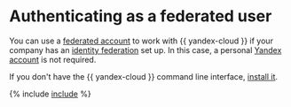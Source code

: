 # Authenticating as a federated user

You can use a [federated account](../../../iam/concepts/index.md#saml-federation) to work with {{ yandex-cloud }} if your company has an [identity federation](../../../iam/concepts/federations.md) set up. In this case, a personal [Yandex account](../../../iam/concepts/index.md#passport) is not required.

If you don't have the {{ yandex-cloud }} command line interface, [install it](../install-cli.md).


{% include [include](../../../_includes/cli/auth-federated-user.md) %}

